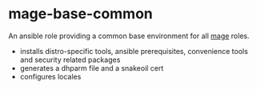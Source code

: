 # mage-base-common

An ansible role providing a common base environment for all [mage](https://github.com/vaizard/mage) roles.

- installs distro-specific tools, ansible prerequisites, convenience tools and security related packages
- generates a dhparm file and a snakeoil cert
- configures locales
